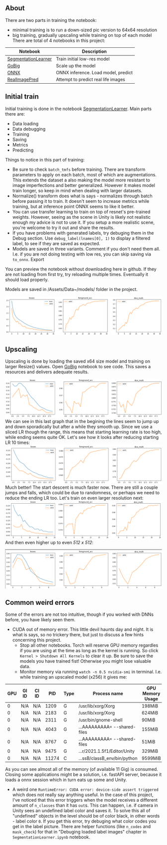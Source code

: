 ## About
There are two parts in training the notebook:
- minimal training is to run a down-sized pic version to 64x64 resolution
- big training, gradually upscaling while training on top of each model
There are total of 4 notebooks in this project:

| Notebook | Description |
|-----|-----|
|[SegmentationLearner](SegmentationLearner.ipynb)|Train initial low-res model |
|[GoBig](GoBig.ipynb)| Scale up the model |
|[ONNX](ONNX.ipynb)| ONNX inference. Load model, predict |
|[RealImagePred](RealImagePred.ipynb)| Attempt to predict real life images |


## Initial train
Initial training is done in the notebook [SegmentationLearner](SegmentationLearner.ipynb). Main parts there are:
 - Data loading
 - Data debugging
 - Training
 - Saving 
 - Metrics
 - Predicting

Things to notice in this part of training:
- Be sure to check ```batch_tmfs``` before training. There are transform parameters to apply on each batch, most of which are augmentations. This extends the dataset a also making the model more resistant to image imperfections and better generalized. However it makes model train longer, so keep in mind when dealing with larger datasets.
- Normalize() transform does what is says - normalizes through batch before passing it to train. It doesn't seem to increase metrics while training, but at inference point ONNX seems to like it better.
- You can use transfer learning to train on top of resnet's pre-trained weights. However, seeing as the scene in Unity is likely not realistic enough my advice is not to use it. If you setup a more realistic scene, you're welcome to try it out and share the results.
- If you have problems with generated labels, try debuging them in the Debug section. Use ```debug_label(lnames[0], 1)``` to display a filtered label, to see if they are saved as expected.
- Models are saved in three variants. Comment if you don't need them all. I.e. if you are not doing testing with low res, you can skip saving via ```to_onnx```. Export 

You can preview the notebook without downloading here in github. If they are not loading from first try, try reloading multiple times. Eventually it should load properly.

Models are saved in /Assets/Data~/models/ folder in the project.




![metrics_64](readme_images/metrics_64.png)

## Upscaling
Upscaling is done by loading the saved x64 size model and training on larger Resize() values. Open [GoBig](GoBig.ipynb) notebook to see code.
This saves a resources and delivers adequate results.

![metrics_64](readme_images/metrics_128.png)
We can see in this last graph that in the begining the lines seem to jump up and down sporadically but after a while they smooth up. Since we use a sliced LR though the range, this means that starting learning rate is too high, while ending seems quite OK. Let's see how it looks after reducing starting LR  10 times:
![metrics_64](readme_images/metrics_128_LR.png)
Much better! The start descent is much faster now. There are still a couple jumps and falls, which could be due to randomness, or perhaps we need to reduce the ending LR too. Let's train on even larger resolution next:
![metrics_246](readme_images/metrics_256.png)
And then even higher up to even *512 x 512*:

![metrics_512](readme_images/metrics_512.png)



## Common weird errors
Some of the errors are not too intuitive, though if you worked with DNNs before, you have likely seen them.
- CUDA out of memory error. This little devil haunts day and night. It is what is says, so no trickery there, but just to discuss a few hints concerning this project.
  - Stop all other notebooks. Torch will reserve GPU memory regardles if you are using at the time as long as the kernel is running. So click ```Kernel > Shutdown All Kernels``` to clear it up. Be sure to save the models you have trained fist! Otherwise you might lose valuable data.
  - Monitor memory via running ```watch -n 0.5 nvidia-smi``` in terminal. I.e. while training an upscaled model (x256) it gives me:
  

|  GPU |  GI ID| CI ID| PID | Type | Process name | GPU Memory Usage |
| ----------- | ----------- | ----------- | ----------- | ----------- | ----------- | ----------- |
|    0 |  N/A | N/A   |   1209    |  G |  /usr/lib/xorg/Xorg     |           198MiB |
|    0  | N/A | N/A   |   2183 |     G |  /usr/lib/xorg/Xorg   |             624MiB |
|    0  | N/A | N/A   |   2311 |     G |   /usr/bin/gnome-shell    |           90MiB |
|    0  | N/A | N/A   |   4043 |     G |  ...AAAAAAAAA= --shared-files    |  155MiB |
|    0 |  N/A | N/A   |   8767 |     G |  ...AAAAAAAAA= --shared-files   |    51MiB |
|    0 | N/A | N/A   |   9475 |     G |  ...r/2021.1.5f1/Editor/Unity   |   329MiB |
|    0  | N/A | N/A   |  11274  |    C |  ...ssB/classB_env/bin/python   |  9599MiB |

As you can see almost all of the memory (of available 11 Gig) is consumed. Closing some applications might be a solution, i.e. fastAPI server, because it loads a onnx session which in turn eats up some and Unity.
- A weird one ```RuntimeError: CUDA error: device-side assert triggered``` which does not really say anything useful. In the case of this project, I've noticed that this error triggers when the model receives a different amount of ```n_classes``` than it has ```out```s. This can happen, i.e. if camera in Unity sees an undefined label color and saves it. To solve this all of "undefined" objects in the level should be of color black, in other words - label color ```0```. If you get this error, try debuging what color codes you get in the label picture. There are helper functions (like ```n_codes``` and ```mask_check```) for that in "Debuging loaded label images" chapter in ```SegmentationLearner.ipynb``` notebook.